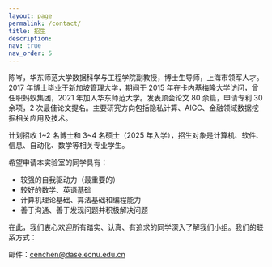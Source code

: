 ```yaml
---
layout: page
permalink: /contact/
title: 招生
description: 
nav: true
nav_order: 5
---
```


陈岑，华东师范大学数据科学与工程学院副教授，博士生导师，上海市领军人才。2017 年博士毕业于新加坡管理大学，期间于 2015 年在卡内基梅隆大学访问，曾任职蚂蚁集团，2021 年加入华东师范大学。发表顶会论文 80 余篇，申请专利 30 余项，2 次最佳论文提名。主要研究方向包括隐私计算、AIGC、金融领域数据挖掘相关应用及技术。

计划招收 1~2 名博士和 3~4 名硕士（2025 年入学），招生对象是计算机、软件、信息、自动化、数学等相关专业学生。

希望申请本实验室的同学具有：
- 较强的自我驱动力（最重要的）
- 较好的数学、英语基础 
- 计算机理论基础、算法基础和编程能力 
- 善于沟通、善于发现问题并积极解决问题


在此，我们衷心欢迎所有踏实、认真、有追求的同学深入了解我们小组。我们的联系方式：

邮件：cenchen@dase.ecnu.edu.cn 